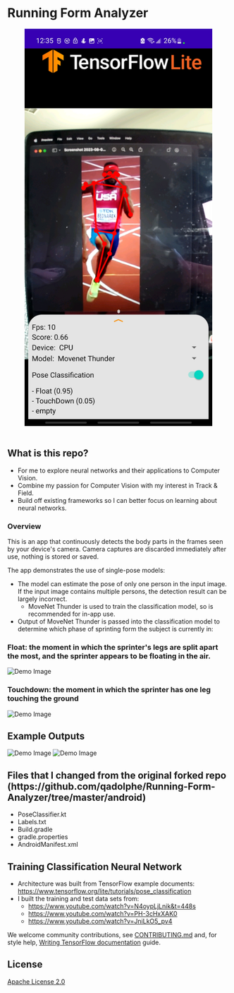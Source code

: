# Running Form Analyzer

<div align="center">
  <img src="https://github.com/qadolphe/Running-Form-Analyzer/blob/b0aef7b180e82dfe795a842b2e863422fea308f8/TitlePage.jpeg" height=900"/><br /><br />
</div>


<h2>What is this repo?</h2>

* For me to explore neural networks and their applications to Computer Vision.
* Combine my passion for Computer Vision with my interest in Track & Field.
* Build off existing frameworks so I can better focus on learning about neural networks.

### Overview
This is an app that continuously detects the body parts in the frames seen by
your device's camera. Camera captures are discarded immediately after
use, nothing is stored or saved.

The app demonstrates the use of single-pose models:

* The model can estimate the pose of only one person in the
input image. If the input image contains multiple persons, the detection result
can be largely incorrect.
    * MoveNet Thunder is used to train the classification model, so is recommended for in-app use.
* Output of MoveNet Thunder is passed into the classification model to determine which phase of sprinting form the subject is currently in:

<h3>Float: the moment in which the sprinter's legs are split apart the most, and the sprinter appears to be floating in the air.</h3>

![Demo Image](FloatExample.jpeg) 
    
<h3> Touchdown: the moment in which the sprinter has one leg touching the ground</h3>

![Demo Image](TouchdownExample.jpeg)


<h2>Example Outputs</h2>

![Demo Image](TouchdownOutput.jpeg) ![Demo Image](FloatOutput.jpeg)

<h2>Files that I changed from the original forked repo (https://github.com/qadolphe/Running-Form-Analyzer/tree/master/android) </h2>

* PoseClassifier.kt
* Labels.txt
* Build.gradle
* gradle.properties
* AndroidManifest.xml

<h2>Training Classification Neural Network</h2>

* Architecture was built from TensorFlow example documents: https://www.tensorflow.org/lite/tutorials/pose_classification
* I built the training and test data sets from:
    * https://www.youtube.com/watch?v=N4oypLjLnik&t=448s
    * https://www.youtube.com/watch?v=PH-3cHxXAK0
    * https://www.youtube.com/watch?v=JniLkO5_pv4

We welcome community contributions, see [CONTRIBUTING.md](CONTRIBUTING.md) and, for style help,
[Writing TensorFlow documentation](https://www.tensorflow.org/community/contribute/docs_style)
guide.

## License

[Apache License 2.0](LICENSE)
